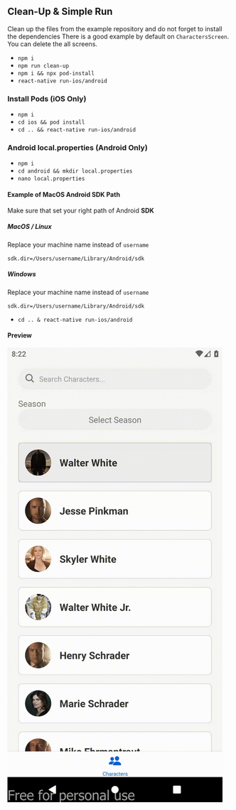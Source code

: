 

## Clean-Up & Simple Run

Clean up the files from the example repository and do not forget to install the dependencies
There is a good example by default on `CharactersScreen`. You can delete the all screens.

- `npm i`
- `npm run clean-up`
- `npm i && npx pod-install`
- `react-native run-ios/android`
### Install Pods (iOS Only)

- `npm i`
- `cd ios && pod install`
- `cd .. && react-native run-ios/android`

### Android local.properties (Android Only)

- `npm i`
- `cd android && mkdir local.properties`
- `nano local.properties`

#### Example of MacOS Android SDK Path

Make sure that set your right path of Android **SDK**

##### MacOS / Linux

Replace your machine name instead of `username`

```
sdk.dir=/Users/username/Library/Android/sdk
```

##### Windows

Replace your machine name instead of `username`

```
sdk.dir=/Users/username/Library/Android/sdk
```

- `cd .. & react-native run-ios/android`

#### Preview
![alt text](https://github.com/marcin-lukasik/breaking_bad_characters/blob/main/src/assets/Demo.gif?raw=true)
